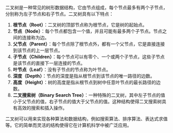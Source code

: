 二叉树是一种常见的树形数据结构，它由节点组成，每个节点最多有两个子节点，分别称为左子节点和右子节点。二叉树具有以下特点：

1. **根节点（Root）**：二叉树的顶部节点称为根节点，它是树的起始点。
2. **节点（Node）**：每个节点都包含一个值，并且可能有最多两个子节点。节点之间的连接称为边。
3. **父节点（Parent）**：每个节点除了根节点外，都有一个父节点，它是直接连接到该节点的上一层节点。
4. **子节点（Children）**：每个节点可以有零个、一个或两个子节点，这些子节点是该节点的直接下一层连接的节点。
5. **叶节点（Leaf）**：没有子节点的节点称为叶节点。
6. **深度（Depth）**：节点的深度是指从根节点到该节点的唯一路径的边数。
7. **高度（Height）**：树的高度是指从根节点到树中任意叶节点的最长路径的边数。
8. **二叉搜索树（Binary Search Tree）**：一种特殊的二叉树，其中左子节点的值小于父节点的值，右子节点的值大于父节点的值。这种结构使得二叉搜索树具有高效的搜索和插入操作。

二叉树可以用来实现各种算法和数据结构，例如搜索算法、排序算法、表达式求值等。它的简单而灵活的结构使得它在计算机科学中被广泛应用。